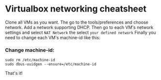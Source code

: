 # Virtualbox networking cheatsheet 

Clone all VMs as you want. The go to the tools/preferences and choose network. Add a network supporting DHCP.
Then go to each VM's network settings and select `NAT Network` the select `your defined network`
Finally you need to change each VM's machine-id like this:
### Change machine-id:
```
sudo rm /etc/machine-id
sudo dbus-uuidgen --ensure=/etc/machine-id
```

That's it!


